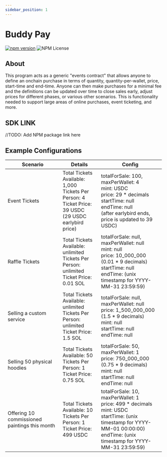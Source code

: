 ```yaml
---
sidebar_position: 1
---
```


# Buddy Pay

[![npm version](https://badge.fury.io/js/buddy.pay.svg)](https://badge.fury.io/js/buddy.pay)
![NPM License](https://img.shields.io/npm/l/buddy.pay)

## About
This program acts as a generic "events contract" that allows anyone to define an onchain purchase in terms of quantity, quantity-per-wallet, price, start-time and end-time. Anyone can then make purchases for a minimal fee and the definitions can be updated over time to close sales early, adjust prices for different phases, or various other scenarios. This is functionality needed to support large areas of online purchases, event ticketing, and more.

## SDK LINK

//TODO: Add NPM package link here

## Example Configurations

| Scenario | Details | Config |
| --- | --- | --- |
| Event Tickets | Total Tickets Available: 1,000<br/>Tickets Per Person: 4<br/>Ticket Price: 39 USDC<br/>(29 USDC earlybird price) | totalForSale: 100,<br/>maxPerWallet: 4<br/>mint: USDC<br/>price: 29 * decimals<br/>startTime: null<br/>endTime: null<br/>(after earlybird ends, price is updated to 39 USDC) |
| Raffle Tickets | Total Tickets Available: unlimited<br/>Tickets Per Person: unlimited<br/>Ticket Price: 0.01 SOL | totalForSale: null,<br/>maxPerWallet: null<br/>mint: null<br/>price: 10_000_000 (0.01 * 9 decimals)<br/>startTime: null<br/>endTime: (unix timestamp for YYYY-MM-31 23:59:59) |
| Selling a custom service | Total Tickets Available: unlimited<br/>Tickets Per Person: unlimited<br/>Ticket Price: 1.5 SOL | totalForSale: null,<br/>maxPerWallet: null<br/>price: 1_500_000_000 (1.5 * 9 decimals)<br/>mint: null<br/>startTime: null<br/>endTime: null |
| Selling 50 physical hoodies | Total Tickets Available: 50<br/>Tickets Per Person: 1<br/>Ticket Price: 0.75 SOL | totalForSale: 50,<br/>maxPerWallet: 1<br/>price: 750_000_000 (0.75 * 9 decimals)<br/>mint: null<br/>startTime: null<br/>endTime: null |
| Offering 10 commissioned paintings this month | Total Tickets Available: 10<br/>Tickets Per Person: 1<br/>Ticket Price: 499 USDC | totalForSale: 10,<br/>maxPerWallet: 1<br/>price: 499 * decimals<br/>mint: USDC<br/>startTime: (unix timestamp for YYYY-MM-01 00:00:00)<br/>endTime: (unix timestamp for YYYY-MM-31 23:59:59) |